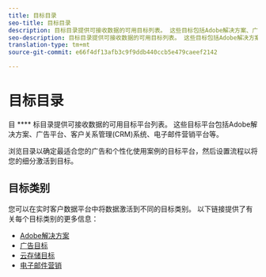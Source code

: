 ```yaml
---
title: 目标目录
seo-title: 目标目录
description: 目标目录提供可接收数据的可用目标列表。 这些目标包括Adobe解决方案、广告平台、客户关系管理(CRM)系统、电子邮件营销平台等。
seo-description: 目标目录提供可接收数据的可用目标列表。 这些目标包括Adobe解决方案、广告平台、客户关系管理(CRM)系统、电子邮件营销平台等。
translation-type: tm+mt
source-git-commit: e66f4df13afb3c9f9ddb440ccb5e479caeef2142

---
```



# 目标目录

目 **** 标目录提供可接收数据的可用目标平台列表。 这些目标平台包括Adobe解决方案、广告平台、客户关系管理(CRM)系统、电子邮件营销平台等。

浏览目录以确定最适合您的广告和个性化使用案例的目标平台，然后设置流程以将您的细分激活到目标。

## 目标类别

您可以在实时客户数据平台中将数据激活到不同的目标类别。 以下链接提供了有关每个目标类别的更多信息：

* [Adobe解决方案](/help/rtcdp/destinations/adobe-destinations.md)
* [广告目标](/help/rtcdp/destinations/advertising-destinations.md)
* [云存储目标](/help/rtcdp/destinations/cloud-storage-destinations.md)
* [电子邮件营销](/help/rtcdp/destinations/email-marketing-destinations.md)